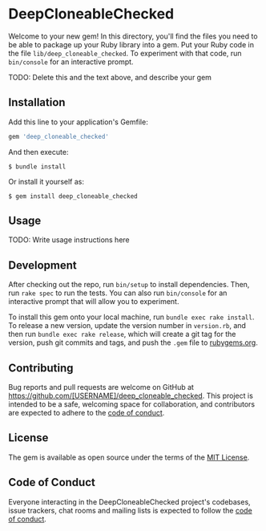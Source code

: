 # DeepCloneableChecked

Welcome to your new gem! In this directory, you'll find the files you need to be able to package up your Ruby library into a gem. Put your Ruby code in the file `lib/deep_cloneable_checked`. To experiment with that code, run `bin/console` for an interactive prompt.

TODO: Delete this and the text above, and describe your gem

## Installation

Add this line to your application's Gemfile:

```ruby
gem 'deep_cloneable_checked'
```

And then execute:

    $ bundle install

Or install it yourself as:

    $ gem install deep_cloneable_checked

## Usage

TODO: Write usage instructions here

## Development

After checking out the repo, run `bin/setup` to install dependencies. Then, run `rake spec` to run the tests. You can also run `bin/console` for an interactive prompt that will allow you to experiment.

To install this gem onto your local machine, run `bundle exec rake install`. To release a new version, update the version number in `version.rb`, and then run `bundle exec rake release`, which will create a git tag for the version, push git commits and tags, and push the `.gem` file to [rubygems.org](https://rubygems.org).

## Contributing

Bug reports and pull requests are welcome on GitHub at https://github.com/[USERNAME]/deep_cloneable_checked. This project is intended to be a safe, welcoming space for collaboration, and contributors are expected to adhere to the [code of conduct](https://github.com/[USERNAME]/deep_cloneable_checked/blob/master/CODE_OF_CONDUCT.md).


## License

The gem is available as open source under the terms of the [MIT License](https://opensource.org/licenses/MIT).

## Code of Conduct

Everyone interacting in the DeepCloneableChecked project's codebases, issue trackers, chat rooms and mailing lists is expected to follow the [code of conduct](https://github.com/[USERNAME]/deep_cloneable_checked/blob/master/CODE_OF_CONDUCT.md).
